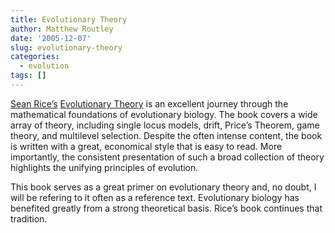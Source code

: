 ```yaml
---
title: Evolutionary Theory
author: Matthew Routley
date: '2005-12-07'
slug: evolutionary-theory
categories:
  - evolution
tags: []
---
```


<p><a href="http://1">Sean Rice&#8217;s</a> <a href="http://2">Evolutionary Theory</a> is an excellent journey through the mathematical foundations of evolutionary biology. The book covers a wide array of theory, including single locus models, drift, Price&#8217;s Theorem, game theory, and multilevel selection. Despite the often intense content, the book is written with a great, economical style that is easy to read. More importantly, the consistent presentation of such a broad collection of theory highlights the unifying principles of evolution.</p>

<p>This book serves as a great primer on evolutionary theory and, no doubt, I will be refering to it often as a reference text. Evolutionary biology has benefited greatly from a strong theoretical basis. Rice&#8217;s book continues that tradition.</p>